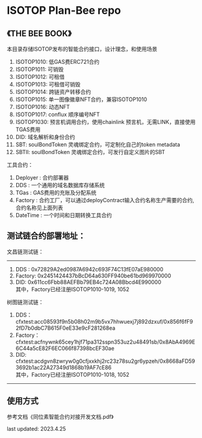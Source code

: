 # ISOTOP Plan-Bee repo
## 《THE BEE BOOK》 

本目录存储ISOTOP发布的智能合约接口，设计理念，和使用场景  
1. ISOTOP1010: 低GAS费ERC721合约  
2. ISOTOP1011: 可销毁  
3. ISOTOP1012: 可租借 
4. ISOTOP1013: 可租借可销毁  
5. ISOTOP1014: 跨链资产转移合约  
6. ISOTOP1015: 单一图像徽章NFT合约，兼容ISOTOP1010   
7. ISOTOP1016: 动态NFT   
8. ISOTOP1017: conflux 顺序编号NFT  
9. ISOTOP1030: 预言机调用合约，使用chainlink 预言机，无需LINK，直接使用TGAS费用  
10. DID: 域名解析和身份合约
11. SBT: soulBondToken 灵魂绑定合约，可定制化自己的token metadata
12. SBTII: soulBondToken 灵魂绑定合约，可发行自定义图片的SBT

工具合约：  
1. Deployer : 合约部署器  
2. DDS :  一个通用的域名数据库存储系统  
3. TGas : GAS费用的充账及分配系统  
4. Factory : 合约工厂，可以通过deployContract输入合约名称生产需要的合约, 合约名称见上面列表  
5. DateTime : 一个时间和日期转换工具合约  


## 测试链合约部署地址：

文昌链测试链：
***
1. DDS : 0x72829A2ed0987A6942c693F74C13fE07aE980000   
2. Factory:  0x2451424437bBcD64a630FF940be61bd969970000   
3. DID: 0x611cc6Fbb88AEFBb79EB4c724A08Bbcd4E990000  
其中，Factory已经注册ISOTOP1010-1019, 1052    

树图链测试链：
1. DDS： cfxtest:acc08593f9n5b08h02m9b5vx7hhwuexj7j892dzxuf/0x856f6fF92fD7b0dbC7B615F0eE33e9cF281268ea   
2. Factory：cfxtest:acfnywnk65cey1hjf71pa312sspn353uz2u48491sb/0x8AbA4969E6C44a5cE82F6EC066f87398bcEF30ae   
3. DID: cfxtest:acdgvn8zwryw0g0cfjxxkhj2rc23z78su2gr6ypzeh/0x8668aFD593692b1ac22A27349d1868b19AF7cE86   
其中，Factory已经注册ISOTOP1010-1018, 1052   
***

## 使用方式
参考文档《同位素智能合约对接开发文档.pdf》

last updated: 2023.4.25

